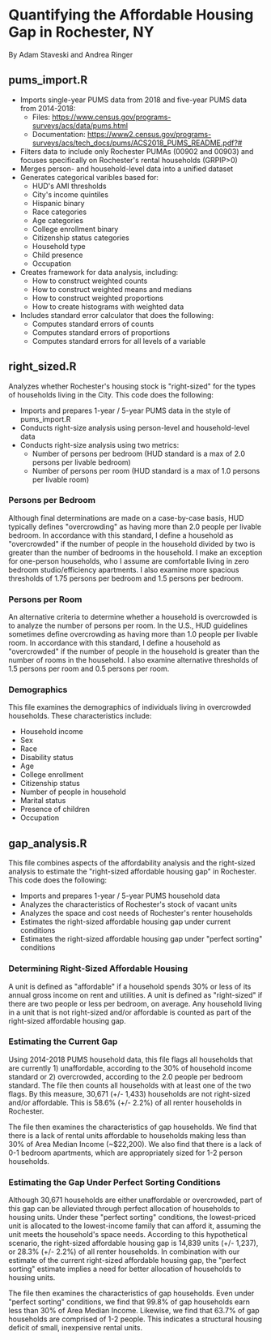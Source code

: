 # Quantifying the Affordable Housing Gap in Rochester, NY
By Adam Staveski and Andrea Ringer

## pums_import.R
* Imports single-year PUMS data from 2018 and five-year PUMS data from 2014-2018:
   * Files: https://www.census.gov/programs-surveys/acs/data/pums.html
   * Documentation: https://www2.census.gov/programs-surveys/acs/tech_docs/pums/ACS2018_PUMS_README.pdf?#
* Filters data to include only Rochester PUMAs (00902 and 00903) and focuses specifically on Rochester's rental households (GRPIP>0)
* Merges person- and household-level data into a unified dataset
* Generates categorical varibles based for:
   * HUD's AMI thresholds
   * City's income quintiles
   * Hispanic binary
   * Race categories
   * Age categories
   * College enrollment binary
   * Citizenship status categories
   * Household type
   * Child presence
   * Occupation
* Creates framework for data analysis, including:
   * How to construct weighted counts
   * How to construct weighted means and medians
   * How to construct weighted proportions
   * How to create histograms with weighted data
* Includes standard error calculator that does the following:
   * Computes standard errors of counts 
   * Computes standard errors of proportions
   * Computes standard errors for all levels of a variable

## right_sized.R
Analyzes whether Rochester's housing stock is "right-sized" for the types of households living in the City. This code does the following:
* Imports and prepares 1-year / 5-year PUMS data in the style of pums_import.R
* Conducts right-size analysis using person-level and household-level data
* Conducts right-size analysis using two metrics:
   * Number of persons per bedroom (HUD standard is a max of 2.0 persons per livable bedroom)
   * Number of persons per room (HUD standard is a max of 1.0 persons per livable room)

### Persons per Bedroom
Although final determinations are made on a case-by-case basis, HUD typically defines "overcrowding" as having more than 2.0 people per livable bedroom. In accordance with this standard, I define a household as "overcrowded" if the number of people in the household divided by two is greater than the number of bedrooms in the household. I make an exception for one-person households, who I assume are comfortable living in zero bedroom studio/efficiency apartments. I also examine more spacious thresholds of 1.75 persons per bedroom and 1.5 persons per bedroom. 

### Persons per Room
An alternative criteria to determine whether a household is overcrowded is to analyze the number of persons per room. In the U.S., HUD guidelines sometimes define overcrowding as having more than 1.0 people per livable room. In accordance with this standard, I define a household as "overcrowded" if the number of people in the household is greater than the number of rooms in the household. I also examine alternative thresholds of 1.5 persons per room and 0.5 persons per room.

### Demographics
This file examines the demographics of individuals living in overcrowded households. These characteristics include:
* Household income
* Sex
* Race
* Disability status
* Age
* College enrollment
* Citizenship status
* Number of people in household
* Marital status
* Presence of children
* Occupation

## gap_analysis.R
This file combines aspects of the affordability analysis and the right-sized analysis to estimate the "right-sized affordable housing gap" in Rochester. This code does the following:
* Imports and prepares 1-year / 5-year PUMS household data
* Analyzes the characteristics of Rochester's stock of vacant units
* Analyzes the space and cost needs of Rochester's renter households
* Estimates the right-sized affordable housing gap under current conditions
* Estimates the right-sized affordable housing gap under "perfect sorting" conditions

### Determining Right-Sized Affordable Housing
A unit is defined as "affordable" if a household spends 30% or less of its annual gross income on rent and utilities. A unit is defined as "right-sized" if there are two people or less per bedroom, on average. Any household living in a unit that is not right-sized and/or affordable is counted as part of the right-sized affordable housing gap.

### Estimating the Current Gap
Using 2014-2018 PUMS household data, this file flags all households that are currently 1) unaffordable, according to the 30% of household income standard or 2) overcrowded, according to the 2.0 people per bedroom standard. The file then counts all households with at least one of the two flags. By this measure, 30,671 (+/- 1,433) households are not right-sized and/or affordable. This is 58.6% (+/- 2.2%) of all renter households in Rochester.

The file then examines the characteristics of gap households. We find that there is a lack of rental units affordable to households making less than 30% of Area Median Income (~$22,200). We also find that there is a lack of 0-1 bedroom apartments, which are appropriately sized for 1-2 person households.

### Estimating the Gap Under Perfect Sorting Conditions
Although 30,671 households are either unaffordable or overcrowded, part of this gap can be alleviated through perfect allocation of households to housing units. Under these "perfect sorting" conditions, the lowest-priced unit is allocated to the lowest-income family that can afford it, assuming the unit meets the household's space needs. According to this hypothetical scenario, the right-sized affordable housing gap is 14,839 units (+/- 1,237), or 28.3% (+/- 2.2%) of all renter households. In combination with our estimate of the current right-sized affordable housing gap, the "perfect sorting" estimate implies a need for better allocation of households to housing units.

The file then examines the characteristics of gap households. Even under "perfect sorting" conditions, we find that 99.8% of gap households earn less than 30% of Area Median Income. Likewise, we find that 63.7% of gap households are comprised of 1-2 people. This indicates a structural housing deficit of small, inexpensive rental units.
